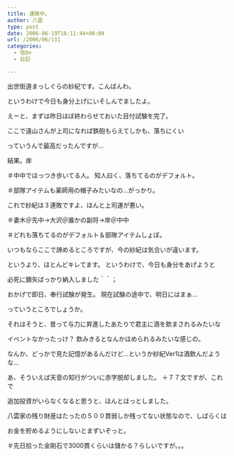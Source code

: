 ```yaml
---
title: 連敗中。
author: 八雲
type: post
date: 2006-06-19T16:11:44+00:00
url: /2006/06/111
categories:
  - 信On
  - 日記

---
```

出世街道まっしぐらの紗紀です。こんばんわ。
  
というわけで今日も身分上げにいそしんでましたよ。

えーと、まずは昨日ほぼ終わらせておいた目付試験を完了。
  
ここで遠山さんが上司になれば鉄砲もらえてしかも、落ちにくい
  
っていうんで最高だったんですが…

結果。岸
  
＃中中でほっつき歩いてる人。 知人曰く、落ちてるのがデフォルト。
  
＃部隊アイテムも薬師用の帽子みたいなの…がっかり。

これで紗紀は３連敗ですよ、ほんと上司運が悪い。
  
＃妻木＠先中→大沢＠誰かの副将→岸＠中中
  
＃どれも落ちてるのがデフォルト＆部隊アイテムしょぼ。

いつもならここで諦めるところですが、今の紗紀は気合いが違います。
  
というより、ほとんどキレてます。 というわけで、今日も身分をあげようと
  
必死に鏑矢ばっかり納入しました＾＾；
  
おかげで即日、奉行試験が発生。 現在試験の途中で、明日にはまぁ…
  
っていうところでしょうか。

それはそうと、昔って与力に昇進したあたりで君主に酒を飲まされるみたいな
  
イベントなかったっけ？ 飲みきるとなんかほめられるみたいな感じの。
  
なんか、どっかで見た記憶があるんだけど…というか紗紀Ver1は酒飲んだような…

あ、そういえば天音の知行がついに赤字脱却しました。 ＋７７文ですが、これで
  
追加投資がいらなくなると思うと、ほんとほっとしました。
  
八雲家の残り財産はたったの５００貫弱しか残ってない状態なので、しばらくは
  
お金を貯めるようにしないとまずいぞっと。
  
＃先日拾った金剛石で3000貫くらいは儲かる？らしいですが。。。